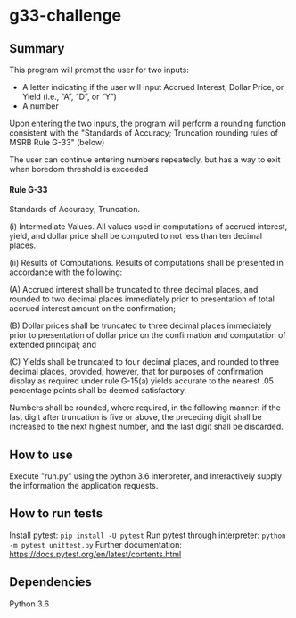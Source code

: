 # g33-challenge

## Summary

This program will prompt the user for two inputs:
- A letter indicating if the user will input Accrued Interest, Dollar Price, or Yield (i.e., “A”, “D”, or “Y”)
- A number

Upon entering the two inputs, the program will perform a rounding function consistent with the "Standards of Accuracy; Truncation rounding rules of MSRB Rule G-33" (below)

The user can continue entering numbers repeatedly, but has a way to exit when boredom threshold is exceeded

#### Rule G-33

Standards of Accuracy; Truncation.

(i) Intermediate Values. All values used in computations of accrued interest, yield, and dollar price shall be computed to not less than ten decimal places.

(ii) Results of Computations. Results of computations shall be presented in accordance with the following:

(A) Accrued interest shall be truncated to three decimal places, and rounded to two decimal places immediately prior to presentation of total accrued interest amount on the confirmation;

(B) Dollar prices shall be truncated to three decimal places immediately prior to presentation of dollar price on the confirmation and computation of extended principal; and

(C) Yields shall be truncated to four decimal places, and rounded to three decimal places, provided, however, that for purposes of confirmation display as required under rule G-15(a) yields accurate to the nearest .05 percentage points shall be deemed satisfactory.

Numbers shall be rounded, where required, in the following manner: if the last digit after truncation is five or above, the preceding digit shall be increased to the next highest number, and the last digit shall be discarded.

## How to use
Execute "run.py" using the python 3.6 interpreter, and interactively supply the information the application requests.

## How to run tests
Install pytest: `pip install -U pytest`
Run pytest through interpreter: `python -m pytest unittest.py`
Further documentation: https://docs.pytest.org/en/latest/contents.html

## Dependencies
Python 3.6